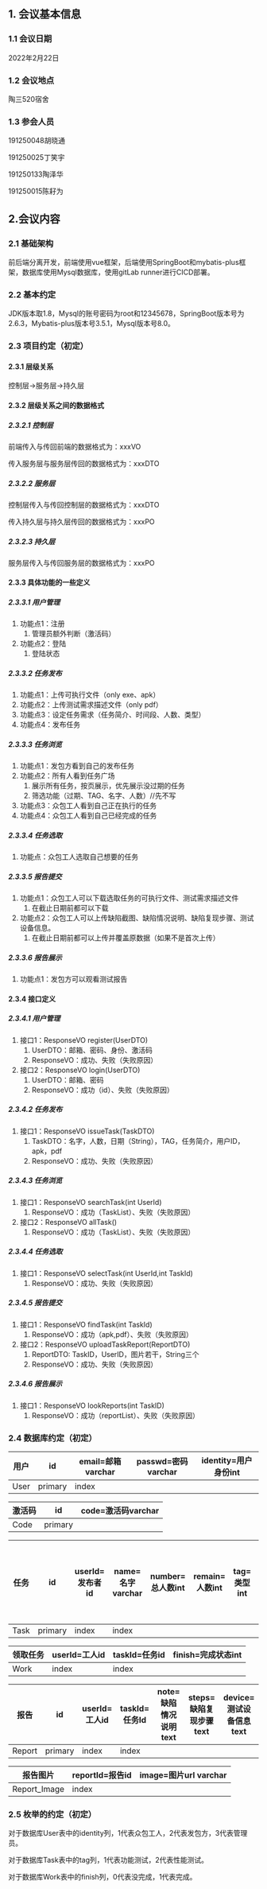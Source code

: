 ## 1. 会议基本信息

### 1.1 会议日期

2022年2月22日

### 1.2 会议地点

陶三520宿舍

### 1.3 参会人员

191250048胡晓通

191250025丁笑宇

191250133陶泽华

191250015陈耔为

## 2.会议内容

### 2.1 基础架构

前后端分离开发，前端使用vue框架，后端使用SpringBoot和mybatis-plus框架，数据库使用Mysql数据库，使用gitLab runner进行CICD部署。

### 2.2 基本约定

JDK版本取1.8，Mysql的账号密码为root和12345678，SpringBoot版本号为2.6.3，Mybatis-plus版本号3.5.1，Mysql版本号8.0。

### 2.3 项目约定（初定）

#### 2.3.1 层级关系

控制层->服务层->持久层

#### 2.3.2 层级关系之间的数据格式

##### 2.3.2.1 控制层

前端传入与传回前端的数据格式为：xxxVO

传入服务层与服务层传回的数据格式为：xxxDTO

##### 2.3.2.2 服务层

控制层传入与传回控制层的数据格式为：xxxDTO

传入持久层与持久层传回的数据格式为：xxxPO

##### 2.3.2.3 持久层

服务层传入与传回服务层的数据格式为：xxxPO

#### 2.3.3 具体功能的一些定义

##### 2.3.3.1 用户管理

1. 功能点1：注册
   1. 管理员额外判断（激活码）
2. 功能点2：登陆
   1. 登陆状态

##### 2.3.3.2 任务发布

1. 功能点1：上传可执行文件（only exe、apk）
2. 功能点2：上传测试需求描述文件（only pdf）
3. 功能点3：设定任务需求（任务简介、时间段、人数、类型）
4. 功能点4：发布任务

##### 2.3.3.3 任务浏览

1. 功能点1：发包方看到自己的发布任务
2. 功能点2：所有人看到任务广场
   1. 展示所有任务，按页展示，优先展示没过期的任务
   2. 筛选功能（过期、TAG、名字、人数）//先不写
3. 功能点3：众包工人看到自己正在执行的任务
4. 功能点4：众包工人看到自己已经完成的任务

##### 2.3.3.4 任务选取

1. 功能点：众包工人选取自己想要的任务

##### 2.3.3.5 报告提交

1. 功能点1：众包工人可以下载选取任务的可执行文件、测试需求描述文件
   1. 在截止日期前都可以下载
2. 功能点2：众包工人可以上传缺陷截图、缺陷情况说明、缺陷复现步骤、测试设备信息。
   1. 在截止日期前都可以上传并覆盖原数据（如果不是首次上传）

##### 2.3.3.6 报告展示

1. 功能点1：发包方可以观看测试报告

#### 2.3.4 接口定义

##### 2.3.4.1 用户管理

1. 接口1：ResponseVO register(UserDTO)
   1. UserDTO：邮箱、密码、身份、激活码
   2. ResponseVO：成功、失败（失败原因）
2. 接口2：ResponseVO login(UserDTO)
   1. UserDTO：邮箱、密码
   2. ResponseVO：成功（id）、失败（失败原因）

##### 2.3.4.2 任务发布

1. 接口1：ResponseVO issueTask(TaskDTO)
  	1. TaskDTO：名字，人数，日期（String），TAG，任务简介，用户ID，apk，pdf
  	2. ResponseVO：成功、失败（失败原因）

##### 2.3.4.3 任务浏览

1. 接口1：ResponseVO searchTask(int UserId)
   1. ResponseVO：成功（TaskList）、失败（失败原因）
2. 接口2：ResponseVO allTask()
   1. ResponseVO：成功（TaskList）、失败（失败原因）

##### 2.3.4.4 任务选取

1. 接口1：ResponseVO selectTask(int UserId,int TaskId)
  	1. ResponseVO：成功、失败（失败原因）

##### 2.3.4.5 报告提交

1. 接口1：ResponseVO findTask(int TaskId)
  	1. ResponseVO：成功（apk,pdf）、失败（失败原因）
2. 接口2：ResponseVO uploadTaskReport(ReportDTO)
  	1. ReportDTO: TaskID，UserID，图片若干，String三个
  	2. ResponseVO：成功、失败（失败原因）

##### 2.3.4.6 报告展示

1. 接口1：ResponseVO lookReports(int TaskID)
  	1. ResponseVO：成功（reportList）、失败（失败原因）

### 2.4 数据库约定（初定）

| 用户 | id      | email=邮箱varchar | passwd=密码varchar | identity=用户身份int |
| ---- | ------- | ----------------- | ------------------ | -------------------- |
| User | primary | index             |                    |                      |



| 激活码 | id      | code=激活码varchar |
| ------ | ------- | ------------------ |
| Code   | primary |                    |



| 任务 | id      | userId=发布者id | name=名字varchar | number=总人数int | remain=人数int | tag=类型int | date=截止日期时间戳毫秒bigint | aurl=apk的url varchar | purl=pdf的url varchar |
| ---- | ------- | --------------- | ---------------- | ---------------- | -------------- | ----------- | ----------------------------- | --------------------- | --------------------- |
| Task | primary | index           | index            |                  |                |             | index                         |                       |                       |



| 领取任务 | userId=工人id | taskId=任务id | finish=完成状态int |
| -------- | ------------- | ------------- | ------------------ |
| Work     | index         | index         |                    |



| 报告   | id      | userId=工人id | taskId=任务Id | note=缺陷情况说明text | steps=缺陷复现步骤text | device=测试设备信息text |
| ------ | ------- | ------------- | ------------- | --------------------- | ---------------------- | ----------------------- |
| Report | primary | index         | index         |                       |                        |                         |



| 报告图片     | reportId=报告id | image=图片url varchar |
| ------------ | --------------- | --------------------- |
| Report_Image | index           |                       |

### 2.5 枚举的约定（初定）

对于数据库User表中的identity列，1代表众包工人，2代表发包方，3代表管理员。

对于数据库Task表中的tag列，1代表功能测试，2代表性能测试。

对于数据库Work表中的finish列，0代表没完成，1代表完成。
